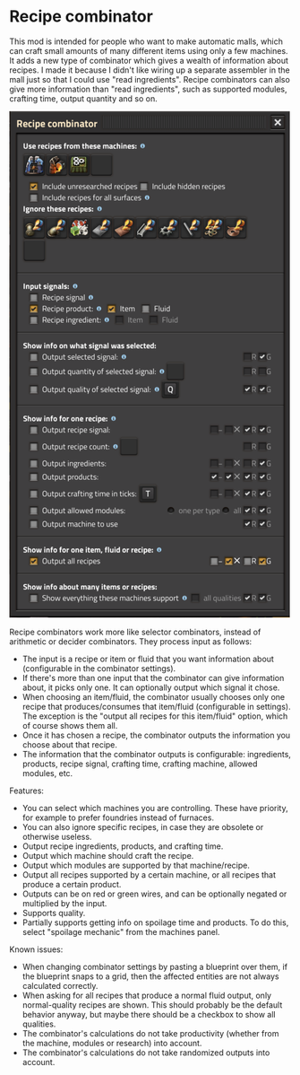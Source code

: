 # Recipe combinator

This mod is intended for people who want to make automatic malls, which can craft small amounts of many different items using only a few machines.  It adds a new type of combinator which gives a wealth of information about recipes.  I made it because I didn't like wiring up a separate assembler in the mall just so that I could use "read ingredients".  Recipe combinators can also give more information than "read ingredients", such as supported modules, crafting time, output quantity and so on.

![recipe combinator screenshot](resources/screenshot-0.1.10.png)

Recipe combinators work more like selector combinators, instead of arithmetic or decider combinators.  They process input as follows:

* The input is a recipe or item or fluid that you want information about (configurable in the combinator settings).
* If there's more than one input that the combinator can give information about, it picks only one.  It can optionally output which signal it chose.
* When choosing an item/fluid, the combinator usually chooses only one recipe that produces/consumes that item/fluid (configurable in settings).  The exception is the "output all recipes for this item/fluid" option, which of course shows them all.
* Once it has chosen a recipe, the combinator outputs the information you choose about that recipe.
* The information that the combinator outputs is configurable: ingredients, products, recipe signal, crafting time, crafting machine, allowed modules, etc.

Features:

* You can select which machines you are controlling.  These have priority, for example to prefer foundries instead of furnaces.
* You can also ignore specific recipes, in case they are obsolete or otherwise useless.
* Output recipe ingredients, products, and crafting time.
* Output which machine should craft the recipe.
* Output which modules are supported by that machine/recipe.
* Output all recipes supported by a certain machine, or all recipes that produce a certain product.
* Outputs can be on red or green wires, and can be optionally negated or multiplied by the input.
* Supports quality.
* Partially supports getting info on spoilage time and products.  To do this, select "spoilage mechanic" from the machines panel.

Known issues:

* When changing combinator settings by pasting a blueprint over them, if the blueprint snaps to a grid, then the affected entities are not always calculated correctly.
* When asking for all recipes that produce a normal fluid output, only normal-quality recipes are shown.  This should probably be the default behavior anyway, but maybe there should be a checkbox to show all qualities.
* The combinator's calculations do not take productivity (whether from the machine, modules or research) into account.
* The combinator's calculations do not take randomized outputs into account.